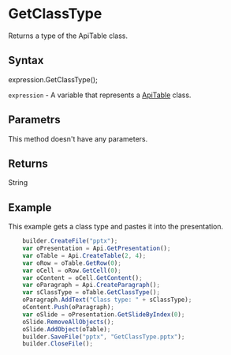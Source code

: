 # GetClassType

Returns a type of the ApiTable class.

## Syntax

expression.GetClassType();

`expression` - A variable that represents a [ApiTable](../ApiTable.md) class.

## Parametrs

This method doesn't have any parameters.

## Returns

String

## Example

This example gets a class type and pastes it into the presentation.

```javascript
	builder.CreateFile("pptx");
	var oPresentation = Api.GetPresentation();
	var oTable = Api.CreateTable(2, 4);
	var oRow = oTable.GetRow(0);
	var oCell = oRow.GetCell(0);
	var oContent = oCell.GetContent();
	var oParagraph = Api.CreateParagraph();
	var sClassType = oTable.GetClassType();
	oParagraph.AddText("Class type: " + sClassType);
	oContent.Push(oParagraph);
	var oSlide = oPresentation.GetSlideByIndex(0);
	oSlide.RemoveAllObjects();
	oSlide.AddObject(oTable);
	builder.SaveFile("pptx", "GetClassType.pptx");
	builder.CloseFile();
```